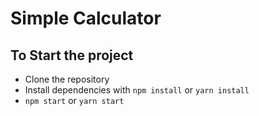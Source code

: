 # Simple Calculator

## To Start the project

* Clone the repository
* Install dependencies with `npm install` or `yarn install`
* `npm start` or `yarn start`